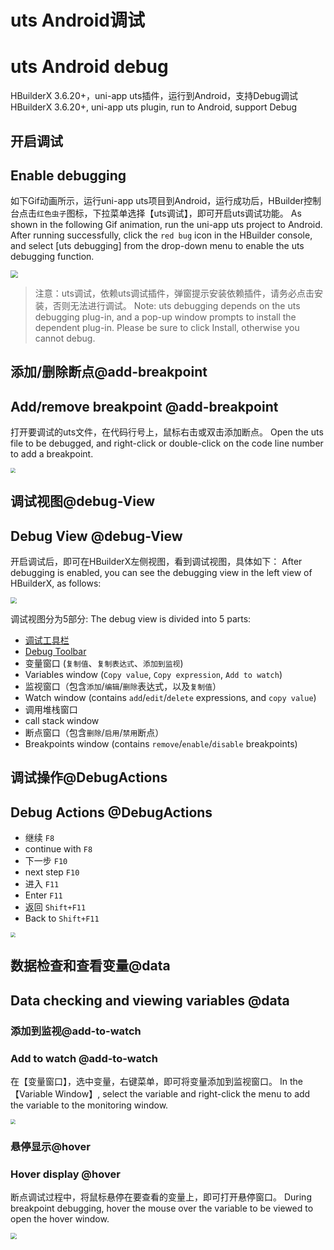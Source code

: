 # uts Android调试
# uts Android debug

HBuilderX 3.6.20+，uni-app uts插件，运行到Android，支持Debug调试
HBuilderX 3.6.20+, uni-app uts plugin, run to Android, support Debug

## 开启调试
## Enable debugging

如下Gif动画所示，运行uni-app uts项目到Android，运行成功后，HBuilder控制台点击`红色虫子`图标，下拉菜单选择【uts调试】，即可开启uts调试功能。
As shown in the following Gif animation, run the uni-app uts project to Android. After running successfully, click the `red bug` icon in the HBuilder console, and select [uts debugging] from the drop-down menu to enable the uts debugging function.

<img src="https://qiniu-web-assets.dcloud.net.cn/unidoc/zh/uts-android.gif" style="zoom: 72%;" />

> 注意：uts调试，依赖uts调试插件，弹窗提示安装依赖插件，请务必点击安装，否则无法进行调试。
> Note: uts debugging depends on the uts debugging plug-in, and a pop-up window prompts to install the dependent plug-in. Please be sure to click Install, otherwise you cannot debug.


## 添加/删除断点@add-breakpoint
## Add/remove breakpoint @add-breakpoint

打开要调试的uts文件，在代码行号上，鼠标右击或双击添加断点。
Open the uts file to be debugged, and right-click or double-click on the code line number to add a breakpoint.

<img src="https://qiniu-web-assets.dcloud.net.cn/unidoc/zh/uts-add-breakpoint.png" style="zoom: 50%;" />

## 调试视图@debug-View
## Debug View @debug-View

开启调试后，即可在HBuilderX左侧视图，看到调试视图，具体如下：
After debugging is enabled, you can see the debugging view in the left view of HBuilderX, as follows:

<img src="https://qiniu-web-assets.dcloud.net.cn/unidoc/zh/uts-debug-view.jpg" style="zoom: 60%;" />

调试视图分为5部分:
The debug view is divided into 5 parts:

- [调试工具栏](#DebugActions)
- [Debug Toolbar](#DebugActions)
- 变量窗口 (`复制值`、`复制表达式`、`添加到监视`)
- Variables window (`Copy value`, `Copy expression`, `Add to watch`)
- 监视窗口（包含`添加`/`编辑`/`删除`表达式，以及`复制值`）
- Watch window (contains `add`/`edit`/`delete` expressions, and `copy value`)
- 调用堆栈窗口
- call stack window
- 断点窗口（包含`删除`/`启用`/`禁用`断点）
- Breakpoints window (contains `remove`/`enable`/`disable` breakpoints)

## 调试操作@DebugActions
## Debug Actions @DebugActions

- 继续 `F8`
- continue with `F8`
- 下一步 `F10`
- next step `F10`
- 进入 `F11`
- Enter `F11`
- 返回 `Shift+F11`
- Back to `Shift+F11`

<img src="https://qiniu-web-assets.dcloud.net.cn/unidoc/zh/uts-debug-action.jpg" style="zoom: 50%;" />

## 数据检查和查看变量@data
## Data checking and viewing variables @data

### 添加到监视@add-to-watch
### Add to watch @add-to-watch

在【变量窗口】，选中变量，右键菜单，即可将变量添加到监视窗口。
In the 【Variable Window】, select the variable and right-click the menu to add the variable to the monitoring window.

<img src="https://qiniu-web-assets.dcloud.net.cn/unidoc/zh/uts-add_to_monitor.png" style="zoom: 50%;" />

### 悬停显示@hover
### Hover display @hover

断点调试过程中，将鼠标悬停在要查看的变量上，即可打开悬停窗口。
During breakpoint debugging, hover the mouse over the variable to be viewed to open the hover window.

<img src="https://qiniu-web-assets.dcloud.net.cn/unidoc/zh/uts-hovering_window.jpg" style="zoom: 60%;" />